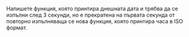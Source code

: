 Напишете функция, която принтира днешната дата и трябва да се изпълни след 3 секунди, но е прекратена на първата секунда от повторно изпълняваща се нова функция, която принтира часа в ISO формат.
